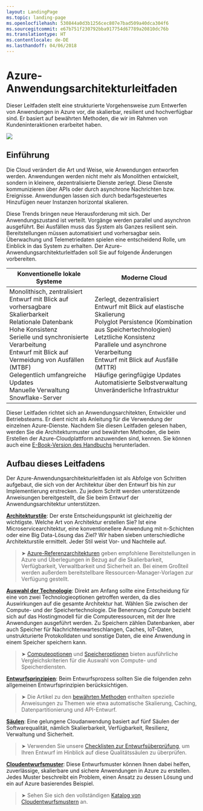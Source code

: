 ```yaml
---
layout: LandingPage
ms.topic: landing-page
ms.openlocfilehash: 530844a0d3b1256cec807e7bad509a40dca304f6
ms.sourcegitcommit: e67b751f230792bba917754d67789a20810dc76b
ms.translationtype: HT
ms.contentlocale: de-DE
ms.lasthandoff: 04/06/2018
---
```

# <a name="azure-application-architecture-guide"></a>Azure-Anwendungsarchitekturleitfaden

Dieser Leitfaden stellt eine strukturierte Vorgehensweise zum Entwerfen von Anwendungen in Azure vor, die skalierbar, resilient und hochverfügbar sind. Er basiert auf bewährten Methoden, die wir im Rahmen von Kundeninteraktionen erarbeitet haben.

<img src="./images/guide-steps.svg" style="max-width:800px;"/>

## <a name="introduction"></a>Einführung

Die Cloud verändert die Art und Weise, wie Anwendungen entworfen werden. Anwendungen werden nicht mehr als Monolithen entwickelt, sondern in kleinere, dezentralisierte Dienste zerlegt. Diese Dienste kommunizieren über APIs oder durch asynchrone Nachrichten bzw. Ereignisse. Anwendungen lassen sich durch bedarfsgesteuertes Hinzufügen neuer Instanzen horizontal skalieren. 

Diese Trends bringen neue Herausforderung mit sich. Der Anwendungszustand ist verteilt. Vorgänge werden parallel und asynchron ausgeführt. Bei Ausfällen muss das System als Ganzes resilient sein. Bereitstellungen müssen automatisiert und vorhersagbar sein. Überwachung und Telemetriedaten spielen eine entscheidend Rolle, um Einblick in das System zu erhalten. Der Azure-Anwendungsarchitekturleitfaden soll Sie auf folgende Änderungen vorbereiten. 

<table>
<thead>
    <tr><th>Konventionelle lokale Systeme</th><th>Moderne Cloud</th></tr>
</thead>
<tbody>
<tr><td>Monolithisch, zentralisiert<br/>
Entwurf mit Blick auf vorhersagbare Skalierbarkeit<br/>
Relationale Datenbank<br/>
Hohe Konsistenz<br/>
Serielle und synchronisierte Verarbeitung<br/>
Entwurf mit Blick auf Vermeidung von Ausfällen (MTBF)<br/>
Gelegentlich umfangreiche Updates<br/>
Manuelle Verwaltung<br/>
Snowflake-Server</td>
<td>
Zerlegt, dezentralisiert<br/>
Entwurf mit Blick auf elastische Skalierung<br/>
Polyglot Persistence (Kombination aus Speichertechnologien)<br/>
Letztliche Konsistenz<br/>
Parallele und asynchrone Verarbeitung<br/>
Entwurf mit Blick auf Ausfälle (MTTR)<br/>
Häufige geringfügige Updates<br/>
Automatisierte Selbstverwaltung<br/>
Unveränderliche Infrastruktur<br/>
</td>
</tbody>
</table>

Dieser Leitfaden richtet sich an Anwendungsarchitekten, Entwickler und Betriebsteams. Er dient nicht als Anleitung für die Verwendung der einzelnen Azure-Dienste. Nachdem Sie diesen Leitfaden gelesen haben, werden Sie die Architekturmuster und bewährten Methoden, die beim Erstellen der Azure-Cloudplattform anzuwenden sind, kennen. Sie können auch eine [E-Book-Version des Handbuchs][ebook] herunterladen.

## <a name="how-this-guide-is-structured"></a>Aufbau dieses Leitfadens

Der Azure-Anwendungsarchitekturleitfaden ist als Abfolge von Schritten aufgebaut, die sich von der Architektur über den Entwurf bis hin zur Implementierung erstrecken. Zu jedem Schritt werden unterstützende Anweisungen bereitgestellt, die Sie beim Entwurf der Anwendungsarchitektur unterstützen.

**[Architekturstile][arch-styles]**: Der erste Entscheidungspunkt ist gleichzeitig der wichtigste. Welche Art von Architektur erstellen Sie? Ist eine Microservicearchitektur, eine konventionellere Anwendung mit n-Schichten oder eine Big Data-Lösung das Ziel? Wir haben sieben unterschiedliche Architekturstile ermittelt. Jeder Stil weist Vor- und Nachteile auf.

> &#10148; [Azure-Referenzarchitekturen][ref-archs] geben empfohlene Bereitstellungen in Azure und Überlegungen in Bezug auf die Skalierbarkeit, Verfügbarkeit, Verwaltbarkeit und Sicherheit an. Bei einem Großteil werden außerdem bereitstellbare Ressourcen-Manager-Vorlagen zur Verfügung gestellt.

**[Auswahl der Technologie][technology-choices]**: Direkt am Anfang sollte eine Entscheidung für eine von zwei Technologieoptionen getroffen werden, da dies Auswirkungen auf die gesamte Architektur hat. Wählen Sie zwischen der Compute- und der Speichertechnologie. Die Benennung *Compute* bezieht sich auf das Hostingmodell für die Computeressourcen, mit der Ihre Anwendungen ausgeführt werden. Zu Speichern zählen Datenbanken, aber auch Speicher für Nachrichtenwarteschlangen, Caches, IoT-Daten, unstrukturierte Protokolldaten und sonstige Daten, die eine Anwendung in einem Speicher speichern kann. 

> &#10148; [Computeoptionen][compute-options] und [Speicheroptionen][storage-options] bieten ausführliche Vergleichskriterien für die Auswahl von Compute- und Speicherdiensten.

**[Entwurfsprinzipien][design-principles]**: Beim Entwurfsprozess sollten Sie die folgenden zehn allgemeinen Entwurfsprinzipien berücksichtigen. 

> &#10148; Die Artikel zu den [bewährten Methoden][best-practices] enthalten spezielle Anweisungen zu Themen wie etwa automatische Skalierung, Caching, Datenpartitionierung und API-Entwurf.   

**[Säulen][pillars]**: Eine gelungene Cloudanwendung basiert auf fünf Säulen der Softwarequalität, nämlich Skalierbarkeit, Verfügbarkeit, Resilienz, Verwaltung und Sicherheit. 

> &#10148; Verwenden Sie unsere [Checklisten zur Entwurfsüberprüfung][checklists], um Ihren Entwurf im Hinblick auf diese Qualitätssäulen zu überprüfen. 

**[Cloudentwurfsmuster][patterns]**: Diese Entwurfsmuster können Ihnen dabei helfen, zuverlässige, skalierbare und sichere Anwendungen in Azure zu erstellen. Jedes Muster beschreibt ein Problem, einen Ansatz zu dessen Lösung und ein auf Azure basierendes Beispiel.

> &#10148; Sehen Sie sich den vollständigen [Katalog von Cloudentwurfsmustern](../patterns/index.md) an.


[arch-styles]: ./architecture-styles/index.md
[best-practices]: ../best-practices/index.md
[checklists]: ../checklist/index.md
[compute-options]: ./technology-choices/compute-comparison.md
[design-principles]: ./design-principles/index.md
[ebook]: https://azure.microsoft.com/campaigns/cloud-application-architecture-guide/
[patterns]: ../patterns/index.md?toc=/azure/architecture/guide/toc.json
[pillars]: ./pillars.md
[ref-archs]: ../reference-architectures/index.md
[storage-options]: ./technology-choices/data-store-comparison.md
[technology-choices]: ./technology-choices/index.md

